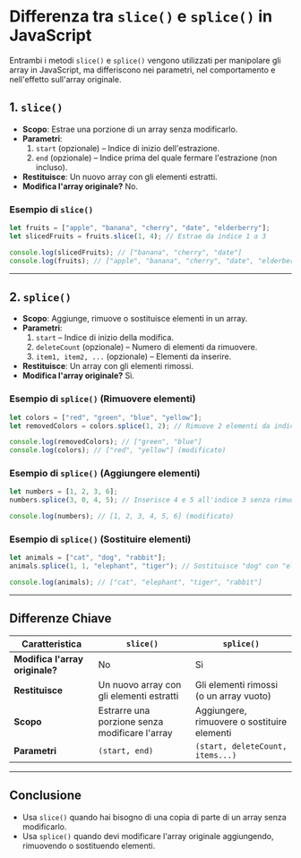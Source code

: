 # Differenza tra `slice()` e `splice()` in JavaScript

Entrambi i metodi `slice()` e `splice()` vengono utilizzati per manipolare gli array in JavaScript, ma differiscono nei parametri, nel comportamento e nell'effetto sull'array originale.

## 1. `slice()`
- **Scopo**: Estrae una porzione di un array senza modificarlo.
- **Parametri**:
  1. `start` (opzionale) – Indice di inizio dell'estrazione.
  2. `end` (opzionale) – Indice prima del quale fermare l'estrazione (non incluso).
- **Restituisce**: Un nuovo array con gli elementi estratti.
- **Modifica l'array originale?**  No.

### **Esempio di `slice()`**
```javascript
let fruits = ["apple", "banana", "cherry", "date", "elderberry"];
let slicedFruits = fruits.slice(1, 4); // Estrae da indice 1 a 3

console.log(slicedFruits); // ["banana", "cherry", "date"]
console.log(fruits); // ["apple", "banana", "cherry", "date", "elderberry"] (immutato)
```

---

## 2. `splice()`
- **Scopo**: Aggiunge, rimuove o sostituisce elementi in un array.
- **Parametri**:
  1. `start` – Indice di inizio della modifica.
  2. `deleteCount` (opzionale) – Numero di elementi da rimuovere.
  3. `item1, item2, ...` (opzionale) – Elementi da inserire.
- **Restituisce**: Un array con gli elementi rimossi.
- **Modifica l'array originale?**  Sì.

### **Esempio di `splice()` (Rimuovere elementi)**
```javascript
let colors = ["red", "green", "blue", "yellow"];
let removedColors = colors.splice(1, 2); // Rimuove 2 elementi da indice 1

console.log(removedColors); // ["green", "blue"]
console.log(colors); // ["red", "yellow"] (modificato)
```

### **Esempio di `splice()` (Aggiungere elementi)**
```javascript
let numbers = [1, 2, 3, 6];
numbers.splice(3, 0, 4, 5); // Inserisce 4 e 5 all'indice 3 senza rimuovere nulla

console.log(numbers); // [1, 2, 3, 4, 5, 6] (modificato)
```

### **Esempio di `splice()` (Sostituire elementi)**
```javascript
let animals = ["cat", "dog", "rabbit"];
animals.splice(1, 1, "elephant", "tiger"); // Sostituisce "dog" con "elephant" e "tiger"

console.log(animals); // ["cat", "elephant", "tiger", "rabbit"]
```

---

## **Differenze Chiave**

| Caratteristica  | `slice()`  | `splice()` |
|---------------|----------|------------|
| **Modifica l'array originale?** |  No |  Sì |
| **Restituisce** | Un nuovo array con gli elementi estratti | Gli elementi rimossi (o un array vuoto) |
| **Scopo** | Estrarre una porzione senza modificare l'array | Aggiungere, rimuovere o sostituire elementi |
| **Parametri** | `(start, end)` | `(start, deleteCount, items...)` |

---

## **Conclusione**
- Usa `slice()` quando hai bisogno di una copia di parte di un array senza modificarlo.
- Usa `splice()` quando devi modificare l'array originale aggiungendo, rimuovendo o sostituendo elementi.

